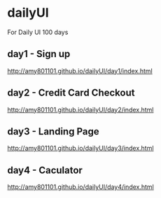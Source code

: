 # dailyUI
For Daily UI 100 days
## day1 - Sign up
http://amy801101.github.io/dailyUI/day1/index.html

## day2 - Credit Card Checkout
http://amy801101.github.io/dailyUI/day2/index.html

## day3 - Landing Page
http://amy801101.github.io/dailyUI/day3/index.html

## day4 - Caculator
http://amy801101.github.io/dailyUI/day4/index.html
